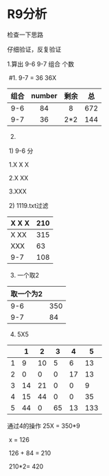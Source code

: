 # R9分析

检查一下思路

仔细验证，反复验证



1.算出  9-6  9-7 组合 个数

​	#1.      9-7  =  36  36X

| 组合 | number | 剩余 |  总  |
| :--: | :----: | :--: | :--: |
| 9-6  |   84   |  8   | 672  |
| 9-7  |   36   | 2*2  | 144  |

2.

​	1) 9-6 分 

​		1.X   X   X

​		2.X   XX

​		3.XXX

​	2) 1119.txt过滤

| X  X   X | 210  |
| -------- | ---- |
| X   XX   | 315  |
| XXX      | 63   |
| 9-7      | 108  |

3. 一个取2

| 取一个为2 |      |
| --------- | ---- |
| 9-6       | 350  |
| 9-7       | 84   |

4. 5X5

|      | 1    | 2    | 3    | 4    | 5    |
| ---- | ---- | ---- | ---- | ---- | ---- |
| 1    | 9    | 10   | 5    | 6    | 13   |
| 2    | 0    | 0    | 0    | 17   | 13   |
| 3    | 14   | 21   | 0    | 0    | 9    |
| 4    | 15   | 44   | 0    | 0    | 35   |
| 5    | 44   | 0    | 65   | 13   | 133  |

通过4的操作  25X = 350*9 

​	x = 126

​	126 + 84 = 210     

​	210*2= 420

